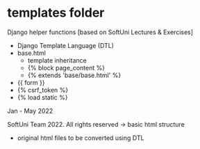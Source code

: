 # templates folder
Django helper functions [based on SoftUni Lectures &amp; Exercises]

- Django Template Language (DTL)
- base.html
    - template inheritance
    - {% block page_content %}
    - {% extends 'base/base.html' %}
- {{ form }}
- {% csrf_token %}
- {% load static %}

Jan - May 2022

SoftUni Team 2022. All rights reserved -> basic html structure
- original html files to be converted using DTL
